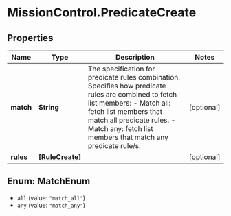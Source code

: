 # MissionControl.PredicateCreate

## Properties
Name | Type | Description | Notes
------------ | ------------- | ------------- | -------------
**match** | **String** | The specification for predicate rules combination. Specifies how predicate rules are combined to fetch list members: - Match all: fetch list members that match all predicate rules. - Match any: fetch list members that match any predicate rule/s. | [optional] 
**rules** | [**[RuleCreate]**](RuleCreate.md) |  | [optional] 

<a name="MatchEnum"></a>
## Enum: MatchEnum

* `all` (value: `"match_all"`)
* `any` (value: `"match_any"`)

